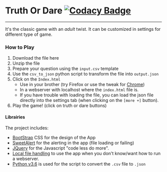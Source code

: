 # Truth Or Dare [![Codacy Badge](https://api.codacy.com/project/badge/Grade/e8ac2cb68fda49cfa96d15604c108ef5)](https://www.codacy.com/app/Sylhare/Truth_Or_Dare?utm_source=github.com&amp;utm_medium=referral&amp;utm_content=Sylhare/Truth_Or_Dare&amp;utm_campaign=Badge_Grade)
-----

It's the classic game with an *adult* twist. It can be customized in settings for different type of game.

### How to Play

1. Download the file here
2. Unzip the file
3. Prepare your question using the `input.csv` template
4. Use the `csv_to_json` python script to transform the file into `output.json`
5. Click on the `Index.html` 
	- Use in your brother (try Firefox or use the tweak for [Chrome](https://github.com/Sylhare/Truth_Or_Dare/issues/1#issuecomment-313559405))
	- In a webserver with localhost where the `index.html` file is.
	- If you have trouble with loading the file, you can load the json file directly into the settings tab (when clicking on the `[more +]` button).
6. Play the game! (click on truth or dare buttons)


#### Librairies

The project includes:
    
- [BootStrap](http://getbootstrap.com/) CSS for the design of the App
- [SweetAlert](http://t4t5.github.io/sweetalert/) for the alerting in the app (file loading or failing)
- [JQuery](https://jquery.com/) for the Javascript "code less do more".
- [Local file handling](https://github.com/Sylhare/Truth_Or_Dare/issues/1#issuecomment-312436151) to use the app when you don't know/want how to run a webserver.
- [Python v3.6](https://www.python.org/ftp/python/3.6.1/python-3.6.1.exe) is used for the script to convert the `.csv` file to `.json`